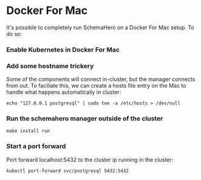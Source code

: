 # Docker For Mac

It's possible to completely run SchemaHero on a Docker For Mac setup. To do so:

### Enable Kubernetes in Docker For Mac

### Add some hostname trickery

Some of the components will connect in-cluster, but the manager connects from out. To faciliate this, we can create a hosts file entry on the Mac to handle what happens automatically in cluster:
```
echo "127.0.0.1 postgresql" | sudo tee -a /etc/hosts > /dev/null
```

### Run the schemahero manager outside of the cluster
```
make install run
```

### Start a port forward

Port forward localhost:5432 to the cluster ip running in the cluster:

```
kubectl port-forward svc/postgresql 5432:5432
```
